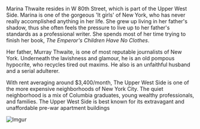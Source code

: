  Marina Thwaite resides in W 80th Street, which is part of the Upper West Side. Marina is one of the gorgeous 'It girls' of New York, who has never really accomplished anything in her life. She grew up living in her father's shadow, thus she often feels the pressure to live up to her father's standards as a professional writer. She spends most of her time trying to finish her book, *The Emperor's Children Have No Clothes*.

 Her father, Murray Thwaite, is one of most reputable journalists of New York. Underneath the lavishness and glamour, he is an old pompous hypocrite, who recycles tired out maxims. He also is an unfaithful husband and a serial adulterer.


With rent averaging around $3,400/month, The Upper West Side is one of the more expensive neighborhoods of New York City. The quiet neighborhood is a mix of Columbia graduates, young wealthy professionals, and families. The Upper West Side is best known for its extravagant and unaffordable pre-war apartment buildings

![Imgur](https://i.imgur.com/w3tAFup.jpg)
